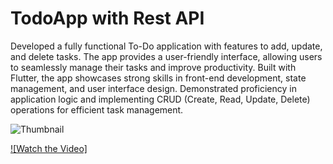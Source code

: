 # TodoApp with Rest API

Developed a fully functional To-Do application with features to add, update, and delete tasks. The app provides a user-friendly interface, allowing users to seamlessly manage their tasks and improve productivity. Built with  Flutter, the app showcases strong skills in front-end development, state management, and user interface design. Demonstrated proficiency in application logic and implementing CRUD (Create, Read, Update, Delete) operations for efficient task management.

![Thumbnail](https://drive.google.com/uc?export=view&id=15mfsMYNXR8cYEKHDDwxat3Qkur5vL3Zp)

[![Watch the Video]](https://drive.google.com/file/d/1At8cvwWfnMrjrvRYF1epx2TYYYqOXsNd/view?usp=sharing)


